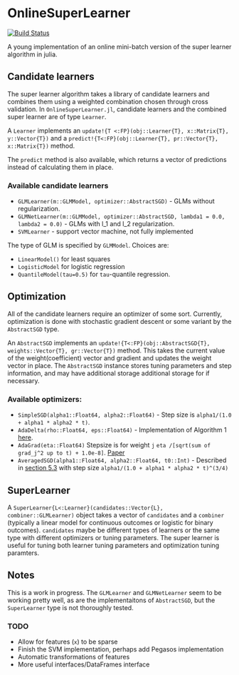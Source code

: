 # OnlineSuperLearner

[![Build Status](https://travis-ci.org/lendle/OnlineSuperLearner.jl.png)](https://travis-ci.org/lendle/OnlineSuperLearner.jl)

A young implementation of an online mini-batch version of the super learner algorithm in julia.

## Candidate learners

The super learner algorithm takes a library of candidate learners and combines them using a weighted combination chosen through cross validation. In `OnlineSuperLearner.jl`, candidate learners and the combined super learner are of type `Learner`.

A `Learner` implements an `update!{T <:FP}(obj::Learner{T}, x::Matrix{T}, y::Vector{T})` and a `predict!{T<:FP}(obj::Learner{T}, pr::Vector{T}, x::Matrix{T})` method.

The `predict` method is also available, which returns a vector of predictions instead of calculating them in place.

### Available candidate learners

* `GLMLearner(m::GLMModel, optimizer::AbstractSGD)` - GLMs without regularization.
* `GLMNetLearner(m::GLMModel, optimizer::AbstractSGD, lambda1 = 0.0, lambda2 = 0.0)` - GLMs with l_1 and l_2 regularization.
* `SVMLearner` - support vector machine, not fully implemented

The type of GLM is specified by `GLMModel`. Choices are:

* `LinearModel()` for least squares
* `LogisticModel` for logistic regression
* `QuantileModel(tau=0.5)` for `tau`-quantile regression.

## Optimization

All of the candidate learners require an optimizer of some sort.
Currently, optimization is done with stochastic gradient descent or some variant by the `AbstractSGD` type.

An `AbstractSGD` implements an `update!{T<:FP}(obj::AbstractSGD{T}, weights::Vector{T}, gr::Vector{T})` method.
This takes the current value of the weight(coefficient) vector and gradient and updates the weight vector in place.
The `AbstractSGD` instance stores tuning parameters and step information, and may have additional storage additional storage for if necessary.

### Available optimizers:

* `SimpleSGD(alpha1::Float64, alpha2::Float64)` - Step size is `alpha1/(1.0 + alpha1 * alpha2 * t)`.
* `AdaDelta(rho::Float64, eps::Float64)` - Implementation of Algorithm 1 [here](http://www.matthewzeiler.com/pubs/googleTR2012/googleTR2012.pdf).
* `AdaGrad(eta::Float64)` Stepsize is for weight `j` `eta /[sqrt(sum of grad_j^2 up to t) + 1.0e-8]`. [Paper](http://www.cs.berkeley.edu/~jduchi/projects/DuchiHaSi10.pdf)
* `AveragedSGD(alpha1::Float64, alpha2::Float64, t0::Int)` - Described in [section 5.3](http://research.microsoft.com/pubs/192769/tricks-2012.pdf) with step size `alpha1/(1.0 + alpha1 * alpha2 * t)^(3/4)`


## SuperLearner

A `SuperLearner{L<:Learner}(candidates::Vector{L}, combiner::GLMLearner)` object takes a vector of `candidates` and a `combiner` (typically a linear model for continuous outcomes or logistic for binary outcomes). `candidates` maybe be different types of learners or the same type with different optimizers or tuning parameters. The super learner is useful for tuning both learner tuning parameters and optimization tuning paramters.

## Notes

This is a work in progress. The `GLMLearner` and `GLMNetLearner` seem to be working pretty well, as are the implementaitons of `AbstractSGD`, but the `SuperLearner` type is not thoroughly tested.

### TODO
* Allow for features (`x`) to be sparse
* Finish the SVM implementation, perhaps add Pegasos implementation
* Automatic transformations of features
* More useful interfaces/DataFrames interface

